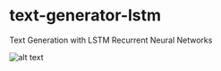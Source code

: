 # text-generator-lstm
Text Generation with LSTM Recurrent Neural Networks 

![alt text](https://i.imgur.com/HFFWVtC.png?2)
